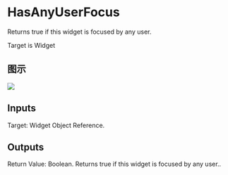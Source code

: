 # HasAnyUserFocus

Returns true if this widget is focused by any user.

Target is Widget

## 图示

![]($-20221218-21350298.png)

## Inputs

Target: Widget Object Reference.  

## Outputs

Return Value: Boolean. Returns true if this widget is focused by any user..

